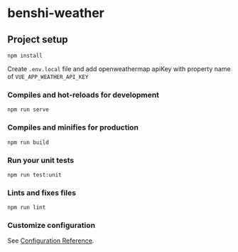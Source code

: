 # benshi-weather

## Project setup

```
npm install
```

Create `.env.local` file and add openweathermap apiKey with property name of `VUE_APP_WEATHER_API_KEY`

### Compiles and hot-reloads for development

```
npm run serve
```

### Compiles and minifies for production

```
npm run build
```

### Run your unit tests

```
npm run test:unit
```

### Lints and fixes files

```
npm run lint
```

### Customize configuration

See [Configuration Reference](https://cli.vuejs.org/config/).
